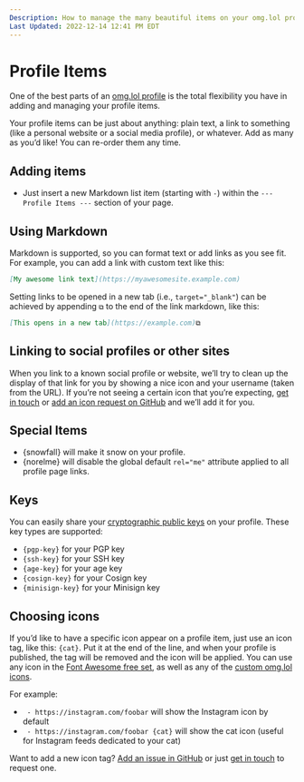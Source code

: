 ```yaml
---
Description: How to manage the many beautiful items on your omg.lol profile  
Last Updated: 2022-12-14 12:41 PM EDT
---
```


# Profile Items

One of the best parts of an [omg.lol profile](/info/profiles) is the total flexibility you have in adding and managing your profile items.

Your profile items can be just about anything: plain text, a link to something (like a personal website or a social media profile), or whatever. Add as many as you’d like! You can re-order them any time.

## Adding items

 - Just insert a new Markdown list item (starting with `-`) within the `--- Profile Items ---` section of your page.

## Using Markdown

Markdown is supported, so you can format text or add links as you see fit. For example, you can add a link with custom text like this:

```markdown
[My awesome link text](https://myawesomesite.example.com)
```

Setting links to be opened in a new tab (i.e., `target="_blank"`) can be achieved by appending `⧉` to the end of the link markdown, like this:

```markdown
[This opens in a new tab](https://example.com)⧉
```

## Linking to social profiles or other sites

When you link to a known social profile or website, we’ll try to clean up the display of that link for you by showing a nice icon and your username (taken from the URL). If you’re not seeing a certain icon that you’re expecting, [get in touch](/info/contact) or [add an icon request on GitHub](https://github.com/neatnik/omg.lol/issues/new?assignees=&labels=icon&template=icons.yml&title=%5BIcon%5D+) and we’ll add it for you.

## Special Items

* {snowfall} will make it snow on your profile.
* {norelme} will disable the global default `rel="me"` attribute applied to all profile page links.

## Keys

You can easily share your [cryptographic public keys](/info/keys) on your profile. These key types are supported:

* `{pgp-key}` for your PGP key
* `{ssh-key}` for your SSH key
* `{age-key}` for your age key
* `{cosign-key}` for your Cosign key
* `{minisign-key}` for your Minisign key

## Choosing icons

If you’d like to have a specific icon appear on a profile item, just use an icon tag, like this: `{cat}`. Put it at the end of the line, and when your profile is published, the tag will be removed and the icon will be applied. You can use any icon in the [Font Awesome free set](https://fontawesome.com/search?m=free&o=r), as well as any of the [custom omg.lol icons](https://omgalol.cache.lol/profiles/icons/omg.lol-icons.html).

For example:

* ` - https://instagram.com/foobar` will show the Instagram icon by default
* ` - https://instagram.com/foobar {cat}` will show the cat icon (useful for Instagram feeds dedicated to your cat)

<!-- todo: link to catalog of icons -->

Want to add a new icon tag? [Add an issue in GitHub](https://github.com/neatnik/omg.lol/issues/new) or just [get in touch](/info/contact) to request one.
